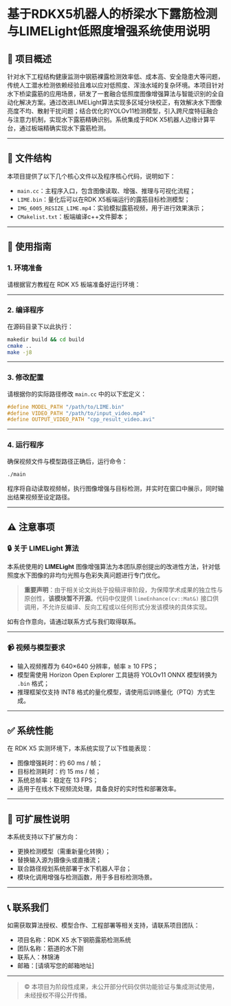 # 基于RDKX5机器人的桥梁水下露筋检测与LIMELight低照度增强系统使用说明

## 📌 项目概述

针对水下工程结构健康监测中钢筋裸露检测效率低、成本高、安全隐患大等问题，传统人工潜水检测依赖经验且难以应对低照度、浑浊水域的复杂环境。本项目针对水下桥梁露筋的应用场景，研发了一套融合低照度图像增强算法与智能识别的全自动化解决方案。通过改进LIMELight算法实现多区域分块校正，有效解决水下图像亮度不均、散射干扰问题；结合优化的YOLOv11检测模型，引入跨尺度特征融合与注意力机制，实现水下露筋精确识别。系统集成于RDK X5机器人边缘计算平台，通过板端精确实现水下露筋检测。

---

## 📂 文件结构
本项目提供了以下几个核心文件以及程序核心代码，说明如下：

- `main.cc`：主程序入口，包含图像读取、增强、推理与可视化流程；
- `LIME.bin`：量化后可以在RDK X5板端运行的露筋目标检测模型；
- `IMG_6005_RESIZE_LIME.mp4`：实验模拟露筋视频，用于进行效果演示；
- `CMakelist.txt`：板端编译c++文件脚本；
  

---

## 🚀 使用指南

### 1. 环境准备

请根据官方教程在 RDK X5 板端准备好运行环境：



---

### 2. 编译程序

在源码目录下以此执行：

```bash
makedir build && cd build
cmake ..
make -j8
```


---

### 3. 修改配置

请根据你的实际路径修改 `main.cc` 中的以下宏定义：

```cpp
#define MODEL_PATH "/path/to/LIME.bin"
#define VIDEO_PATH "/path/to/input_video.mp4"
#define OUTPUT_VIDEO_PATH "cpp_result_video.avi"
```

---

### 4. 运行程序

确保视频文件与模型路径正确后，运行命令：

```bash
./main
```

程序将自动读取视频帧，执行图像增强与目标检测，并实时在窗口中展示，同时输出结果视频至设定路径。

---

## ⚠️ 注意事项

### 🔒 关于 LIMELight 算法

本系统使用的 **LIMELight** 图像增强算法为本团队原创提出的改进性方法，针对低照度水下图像的非均匀光照与色彩失真问题进行专门优化。

> **重要声明**：由于相关论文尚处于投稿评审阶段，为保障学术成果的独立性与原创性，**该模块暂不开源**。代码中仅提供 `limeEnhance(cv::Mat&)` 接口供调用，不允许反编译、反向工程或以任何形式分发该模块的具体实现。

如有合作意向，请通过联系方式与我们取得联系。

---

### 📹 视频与模型要求

* 输入视频推荐为 640×640 分辨率，帧率 ≥ 10 FPS；
* 模型需使用 Horizon Open Explorer 工具链将 YOLOv11 ONNX 模型转换为 `.bin` 格式；
* 推理框架仅支持 INT8 格式的量化模型，请使用后训练量化（PTQ）方式生成。

---

## ✅ 系统性能

在 RDK X5 实测环境下，本系统实现了以下性能表现：

* 图像增强耗时：约 60 ms / 帧；
* 目标检测耗时：约 15 ms / 帧；
* 系统总帧率：稳定在 13 FPS；
* 适用于在线水下视频流处理，具备良好的实时性和部署效率。

---

## 🧩 可扩展性说明

本系统支持以下扩展方向：

* 更换检测模型（需重新量化转换）；
* 替换输入源为摄像头或直播流；
* 联合路径规划系统部署于水下机器人平台；
* 模块化调用增强与检测函数，用于多目标检测场景。

---

## 📞 联系我们

如需获取算法授权、模型合作、工程部署等相关支持，请联系项目团队：

* 项目名称：RDK X5 水下钢筋露筋检测系统
* 团队名称：筋道的水下刚
* 联系人：林锦涛
* 邮箱：\[请填写您的邮箱地址]

---

> © 本项目为阶段性成果，未公开部分代码仅供功能验证与集成测试使用，未经授权不得公开传播。

```


